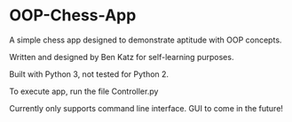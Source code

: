 # OOP-Chess-App
A simple chess app designed to demonstrate aptitude with OOP concepts.

Written and designed by Ben Katz for self-learning purposes.

Built with Python 3, not tested for Python 2.

To execute app, run the file Controller.py

Currently only supports command line interface. GUI to come in the future!
